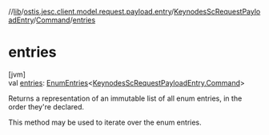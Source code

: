 //[lib](../../../../index.md)/[ostis.jesc.client.model.request.payload.entry](../../index.md)/[KeynodesScRequestPayloadEntry](../index.md)/[Command](index.md)/[entries](entries.md)

# entries

[jvm]\
val [entries](entries.md): [EnumEntries](https://kotlinlang.org/api/latest/jvm/stdlib/kotlin.enums/-enum-entries/index.html)&lt;[KeynodesScRequestPayloadEntry.Command](index.md)&gt;

Returns a representation of an immutable list of all enum entries, in the order they're declared.

This method may be used to iterate over the enum entries.
